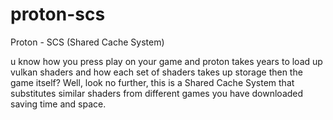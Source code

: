 # proton-scs

Proton - SCS (Shared Cache System)

u know how you press play on your game and proton takes years to load up vulkan shaders and how each set of shaders takes up storage then the game itself? Well, look no further, this is a Shared Cache System that substitutes similar shaders from different games you have downloaded saving time and space. 
